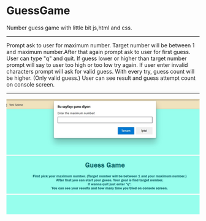 # GuessGame
Number guess game with little bit js,html and css.
<hr>
Prompt ask to user for maximum number. Target number will be between 1 and maximum number.After that again prompt ask to user for first guess. User can type "q" and quit. If guess lower or higher than target number prompt will say to user too high or too low try again. If user enter invalid characters prompt will ask for valid guess. With every try, guess count will be higher. (Only valid guess.) User can see result and guess attempt count on console screen.
<hr>
<img src="https://raw.githubusercontent.com/SercaNisUzun/GuessGame/main/guessgame1.jpg">
